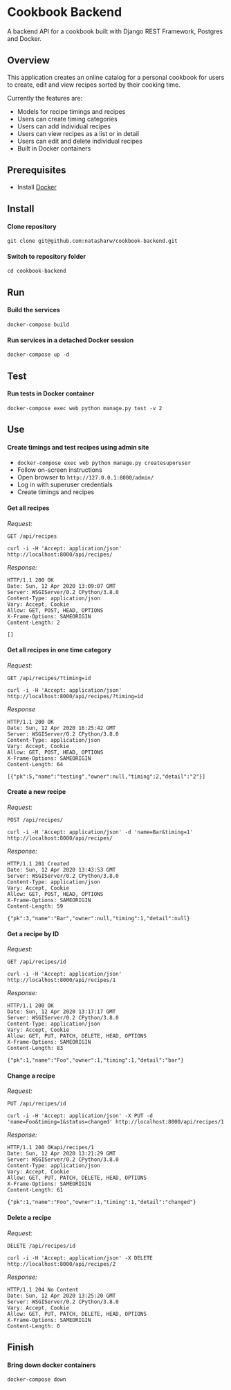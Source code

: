 # Cookbook Backend

A backend API for a cookbook built with Django REST Framework, Postgres and Docker.

## Overview

This application creates an online catalog for a personal cookbook for users to create, edit and view recipes sorted by their cooking time.

Currently the features are:
* Models for recipe timings and recipes
* Users can create timing categories
* Users can add individual recipes
* Users can view recipes as a list or in detail
* Users can edit and delete individual recipes
* Built in Docker containers

## Prerequisites
* Install [Docker](https://docs.docker.com/get-docker/)

## Install
#### Clone repository
```
git clone git@github.com:natasharw/cookbook-backend.git
```

#### Switch to repository folder
```
cd cookbook-backend
```

## Run
#### Build the services
```
docker-compose build
```

#### Run services in a detached Docker session
```
docker-compose up -d
```

## Test
#### Run tests in Docker container
```
docker-compose exec web python manage.py test -v 2
```

## Use

#### Create timings and test recipes using admin site
* ```docker-compose exec web python manage.py createsuperuser```
* Follow on-screen instructions
* Open browser to `http://127.0.0.1:8000/admin/`
* Log in with superuser credentials
* Create timings and recipes

#### Get all recipes
<i>Request:</i>

`GET /api/recipes`
```
curl -i -H 'Accept: application/json' http://localhost:8000/api/recipes/
```

<i>Response:</i>

```
HTTP/1.1 200 OK
Date: Sun, 12 Apr 2020 13:09:07 GMT
Server: WSGIServer/0.2 CPython/3.8.0
Content-Type: application/json
Vary: Accept, Cookie
Allow: GET, POST, HEAD, OPTIONS
X-Frame-Options: SAMEORIGIN
Content-Length: 2

[]
```

#### Get all recipes in one time category
<i>Request:</i>  

`GET /api/recipes/?timing=id`
```
curl -i -H 'Accept: application/json' http://localhost:8000/api/recipes/?timing=id
```

<i>Response</i>

```
HTTP/1.1 200 OK
Date: Sun, 12 Apr 2020 16:25:42 GMT
Server: WSGIServer/0.2 CPython/3.8.0
Content-Type: application/json
Vary: Accept, Cookie
Allow: GET, POST, HEAD, OPTIONS
X-Frame-Options: SAMEORIGIN
Content-Length: 64

[{"pk":5,"name":"testing","owner":null,"timing":2,"detail":"2"}]
```
#### Create a new recipe
<i>Request:</i>  

`POST /api/recipes/`  
```
curl -i -H 'Accept: application/json' -d 'name=Bar&timing=1' http://localhost:8000/api/recipes/
```

<i>Response:</i>

```
HTTP/1.1 201 Created
Date: Sun, 12 Apr 2020 13:43:53 GMT
Server: WSGIServer/0.2 CPython/3.8.0
Content-Type: application/json
Vary: Accept, Cookie
Allow: GET, POST, HEAD, OPTIONS
X-Frame-Options: SAMEORIGIN
Content-Length: 59

{"pk":3,"name":"Bar","owner":null,"timing":1,"detail":null}
```

#### Get a recipe by ID
<i>Request:</i>  

`GET /api/recipes/id`
```
curl -i -H 'Accept: application/json' http://localhost:8000/api/recipes/1
```
<i>Response:</i>

```
HTTP/1.1 200 OK
Date: Sun, 12 Apr 2020 13:17:17 GMT
Server: WSGIServer/0.2 CPython/3.8.0
Content-Type: application/json
Vary: Accept, Cookie
Allow: GET, PUT, PATCH, DELETE, HEAD, OPTIONS
X-Frame-Options: SAMEORIGIN
Content-Length: 83

{"pk":1,"name":"Foo","owner":1,"timing":1,"detail":"bar"}
```

#### Change a recipe
<i>Request:</i>  

`PUT /api/recipes/id`
```
curl -i -H 'Accept: application/json' -X PUT -d 'name=Foo&timing=1&status=changed' http://localhost:8000/api/recipes/1
```

<i>Response:</i>

```
HTTP/1.1 200 OKapi/recipes/1
Date: Sun, 12 Apr 2020 13:21:29 GMT
Server: WSGIServer/0.2 CPython/3.8.0
Content-Type: application/json
Vary: Accept, Cookie
Allow: GET, PUT, PATCH, DELETE, HEAD, OPTIONS
X-Frame-Options: SAMEORIGIN
Content-Length: 61

{"pk":1,"name":"Foo","owner":1,"timing":1,"detail":"changed"}
```

#### Delete a recipe
<i>Request:</i>

`DELETE /api/recipes/id` 

```
curl -i -H 'Accept: application/json' -X DELETE http://localhost:8000/api/recipes/2
```

<i>Response:</i>

```
HTTP/1.1 204 No Content
Date: Sun, 12 Apr 2020 13:25:20 GMT
Server: WSGIServer/0.2 CPython/3.8.0
Vary: Accept, Cookie
Allow: GET, PUT, PATCH, DELETE, HEAD, OPTIONS
X-Frame-Options: SAMEORIGIN
Content-Length: 0
```

## Finish
#### Bring down docker containers
```
docker-compose down
```